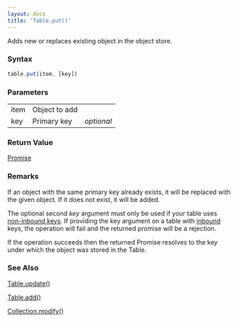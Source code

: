 ```yaml
---
layout: docs
title: 'Table.put()'
---
```


Adds new or replaces existing object in the object store.

### Syntax

```javascript
table.put(item, [key])
```

### Parameters
<table>
  <tr>
    <td>item</td>
    <td>Object to add</td>
    <td></td>
  </tr>
  <tr>
    <td>key</td>
    <td>Primary key</td>
    <td><i>optional</i></td>
  </tr>
</table>

### Return Value

[Promise](/docs/Promise/Promise)

### Remarks

If an object with the same primary key already exists, it will be replaced with the given object. If it does not exist, it will be added.

The optional second *key* argument must only be used if your table uses [non-inbound keys](https://dexie.org/docs/inbound#example-of-non-inbound-primary-key). If providing the key argument on a table with [inbound](https://dexie.org/docs/inbound) keys, the operation will fail and the returned promise will be a rejection.

If the operation succeeds then the returned Promise resolves to the key under which the object was stored in the Table.

### See Also

[Table.update()](/docs/Table/Table.update())

[Table.add()](/docs/Table/Table.add())

[Collection.modify()](/docs/Collection/Collection.modify())
